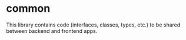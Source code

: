 # common

This library contains code (interfaces, classes, types, etc.) to be shared between backend and frontend apps.
